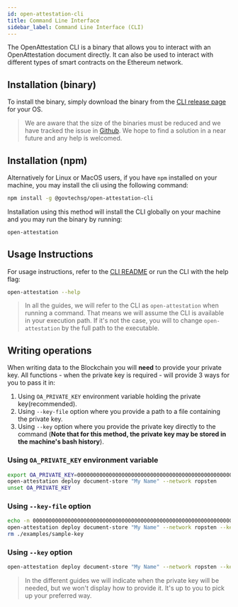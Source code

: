```yaml
---
id: open-attestation-cli
title: Command Line Interface
sidebar_label: Command Line Interface (CLI)
---
```


The OpenAttestation CLI is a binary that allows you to interact with an OpenAttestation document directly. It can also be used to interact with different types of smart contracts on the Ethereum network.

## Installation (binary)

To install the binary, simply download the binary from the [CLI release page](https://github.com/Open-Attestation/open-attestation-cli/releases) for your OS.

> We are aware that the size of the binaries must be reduced and we have tracked the issue in [Github](https://github.com/Open-Attestation/open-attestation-cli/issues/68). We hope to find a solution in a near future and any help is welcomed.

## Installation (npm)

Alternatively for Linux or MacOS users, if you have `npm` installed on your machine, you may install the cli using the following command:

```sh
npm install -g @govtechsg/open-attestation-cli
```

Installation using this method will install the CLI globally on your machine and you may run the binary by running:

```sh
open-attestation
```

## Usage Instructions

For usage instructions, refer to the [CLI README](https://github.com/Open-Attestation/open-attestation-cli) or run the CLI with the help flag:

```sh
open-attestation --help
```

> In all the guides, we will refer to the CLI as `open-attestation` when running a command. That means we will assume the CLI is available in your execution path. If it's not the case, you will to change `open-attestation` by the full path to the executable.

## Writing operations

When writing data to the Blockchain you will **need** to provide your private key. All functions - when the private key is required - will provide 3 ways for you to pass it in:

1. Using `OA_PRIVATE_KEY` environment variable holding the private key(recommended).
1. Using `--key-file` option where you provide a path to a file containing the private key.
1. Using `--key` option where you provide the private key directly to the command (**Note that for this method, the private key may be stored in the machine's bash history**).

### Using `OA_PRIVATE_KEY` environment variable

```bash
export OA_PRIVATE_KEY=0000000000000000000000000000000000000000000000000000000000000001
open-attestation deploy document-store "My Name" --network ropsten
unset OA_PRIVATE_KEY
```

### Using `--key-file` option

```bash
echo -n 0000000000000000000000000000000000000000000000000000000000000002 >> ./examples/sample-key
open-attestation deploy document-store "My Name" --network ropsten --key-file ./examples/sample-key
rm ./examples/sample-key
```

### Using `--key` option

```bash
open-attestation deploy document-store "My Name" --network ropsten --key 0000000000000000000000000000000000000000000000000000000000000003
```

> In the different guides we will indicate when the private key will be needed, but we won't display how to provide it. It's up to you to pick up your preferred way.
